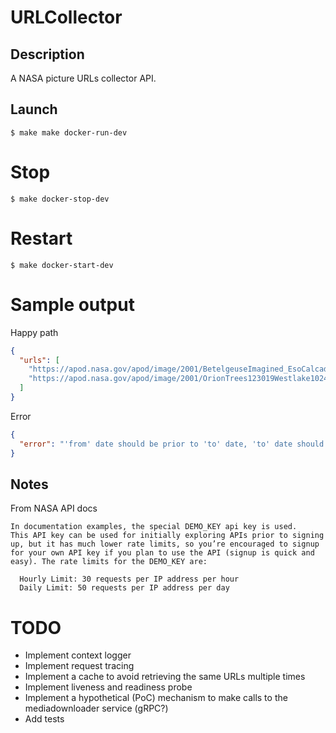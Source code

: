 # URLCollector

## Description
A NASA picture URLs collector API.

## Launch
```shell
$ make make docker-run-dev
```

# Stop
```shell
$ make docker-stop-dev
```

# Restart
```shell
$ make docker-start-dev
```

# Sample output
Happy path
```json
{
  "urls": [
    "https://apod.nasa.gov/apod/image/2001/BetelgeuseImagined_EsoCalcada_960.jpg",
    "https://apod.nasa.gov/apod/image/2001/OrionTrees123019Westlake1024.jpg"
  ]
}
```

Error
```json
{
  "error": "'from' date should be prior to 'to' date, 'to' date should be after 'from' date"
}
```

## Notes
From NASA API docs
```text
In documentation examples, the special DEMO_KEY api key is used.
This API key can be used for initially exploring APIs prior to signing up, but it has much lower rate limits, so you’re encouraged to signup for your own API key if you plan to use the API (signup is quick and easy). The rate limits for the DEMO_KEY are:

  Hourly Limit: 30 requests per IP address per hour
  Daily Limit: 50 requests per IP address per day
```


# TODO
* Implement context logger
* Implement request tracing
* Implement a cache to avoid retrieving the same URLs multiple times
* Implement liveness and readiness probe
* Implement a hypothetical (PoC) mechanism to make calls to the mediadownloader service (gRPC?)
* Add tests
